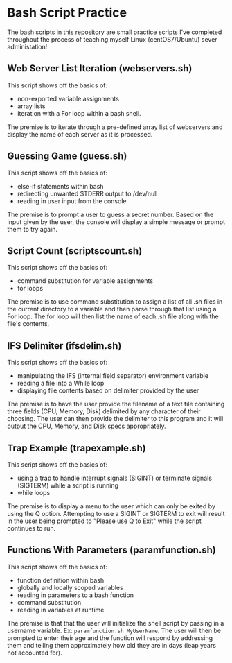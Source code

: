 # Bash Script Practice
The bash scripts in this repository are small practice scripts I've completed throughout the process of teaching myself Linux (centOS7/Ubuntu) sever administation!

## Web Server List Iteration (webservers.sh)
This script shows off the basics of:
- non-exported variable assignments
- array lists
- iteration with a For loop 
within a bash shell. 

The premise is to iterate through a pre-defined array list of webservers and display the name of each server as it is processed.

## Guessing Game (guess.sh)
This script shows off the basics of:
- else-if statements within bash
- redirecting unwanted STDERR output to /dev/null
- reading in user input from the console

The premise is to prompt a user to guess a secret number. Based on the input given by the user, the console will display a simple message or prompt them to try again.

## Script Count (scriptscount.sh)
This script shows off the basics of:
- command substitution for variable assignments
- for loops

The premise is to use command substitution to assign a list of all .sh files in the current directory to a variable and then parse through that list using a For loop. The for loop will then list the name of each .sh file along with the file's contents.

## IFS Delimiter (ifsdelim.sh)
This script shows off the basics of:
- manipulating the IFS (internal field separator) environment variable
- reading a file into a While loop
- displaying file contents based on delimiter provided by the user

The premise is to have the user provide the filename of a text file containing three fields (CPU, Memory, Disk) delimited by any character of their choosing. The user can then provide the delimiter to this program and it will output the CPU, Memory, and Disk specs appropriately.

## Trap Example (trapexample.sh)
This script shows off the basics of:
- using a trap to handle interrupt signals (SIGINT) or terminate signals (SIGTERM) while a script is running
- while loops

The premise is to display a menu to the user which can only be exited by using the Q option. Attempting to use a SIGINT or SIGTERM to exit will result in the user being prompted to "Please use Q to Exit" while the script continues to run.

## Functions With Parameters (paramfunction.sh)
This script shows off the basics of:
- function definition within bash
- globally and locally scoped variables
- reading in parameters to a bash function
- command substitution 
- reading in variables at runtime 

The premise is that that the user will initialize the shell script by passing in a username variable. Ex: `paramfunction.sh MyUserName`.
The user will then be prompted to enter their age and the function will respond by addressing them and telling them approximately how old they are in days (leap years not accounted for).
